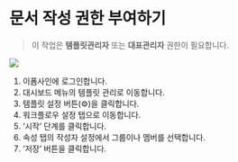 # 문서 작성 권한 부여하기

> 이 작업은 **템플릿관리자** 또는 **대표관리자** 권한이 필요합니다.

![](https://www.eformsign.com/kr/support/wp-content/uploads/sites/5/2019/10/%EB%AC%B8%EC%84%9C-%EC%9E%91%EC%84%B1-%EA%B6%8C%ED%95%9C-%EB%B6%80%EC%97%AC%ED%95%98%EB%8A%94-%EB%B0%A9%EB%B2%95.gif)

1. 이폼사인에 로그인합니다.
2. 대시보드 메뉴의 템플릿 관리로 이동합니다.
3. 템플릿 설정 버튼\(⚙️\)을 클릭합니다.
4. 워크플로우 설정 탭으로 이동합니다.
5. ‘시작’ 단계를 클릭합니다.
6. 속성 탭의 작성자 설정에서 그룹이나 멤버를 선택합니다.
7. ‘저장’ 버튼을 클릭합니다.

